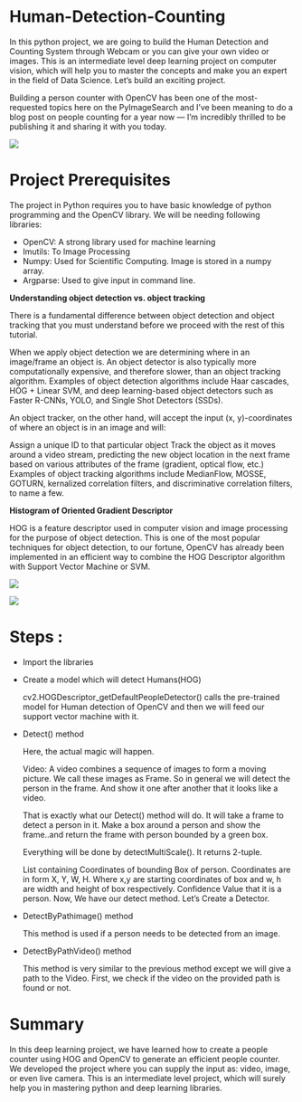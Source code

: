 # Human-Detection-Counting

In this python project, we are going to build the Human Detection and Counting System through Webcam or you can give your own video or images. This is an intermediate level deep learning project on computer vision, which will help you to master the concepts and make you an expert in the field of Data Science. Let’s build an exciting project.

Building a person counter with OpenCV has been one of the most-requested topics here on the PyImageSearch and I’ve been meaning to do a blog post on people counting for a year now — I’m incredibly thrilled to be publishing it and sharing it with you today.

![](https://d2h0cx97tjks2p.cloudfront.net/blogs/wp-content/uploads/sites/2/2020/07/human-counting-output.jpg)

# Project Prerequisites

The project in Python requires you to have basic knowledge of python programming and the OpenCV library. We will be needing following libraries:

* OpenCV: A strong library used for machine learning
* Imutils: To Image Processing
* Numpy: Used for Scientific Computing. Image is stored in a numpy array.
* Argparse: Used to give input in command line.

**Understanding object detection vs. object tracking**

There is a fundamental difference between object detection and object tracking that you must understand before we proceed with the rest of this tutorial.

When we apply object detection we are determining where in an image/frame an object is. An object detector is also typically more computationally expensive, and therefore slower, than an object tracking algorithm. Examples of object detection algorithms include Haar cascades, HOG + Linear SVM, and deep learning-based object detectors such as Faster R-CNNs, YOLO, and Single Shot Detectors (SSDs).

An object tracker, on the other hand, will accept the input (x, y)-coordinates of where an object is in an image and will:

Assign a unique ID to that particular object
Track the object as it moves around a video stream, predicting the new object location in the next frame based on various attributes of the frame (gradient, optical flow, etc.)
Examples of object tracking algorithms include MedianFlow, MOSSE, GOTURN, kernalized correlation filters, and discriminative correlation filters, to name a few.

**Histogram of Oriented Gradient Descriptor**

HOG is a feature descriptor used in computer vision and image processing for the purpose of object detection. This is one of the most popular techniques for object detection, to our fortune, OpenCV has already been implemented in an efficient way to combine the HOG Descriptor algorithm with Support Vector Machine or SVM.

![](https://www.researchgate.net/publication/315327257/figure/fig5/AS:668320193867782@1536351359258/Methodology-of-image-features-extraction-using-the-histogram-of-oriented-gradients-HOG.png)

![](https://learnopencv.com/wp-content/uploads/2016/12/hog-cell-gradients.png)

# Steps :

* Import the libraries
* Create a model which will detect Humans(HOG)

   cv2.HOGDescriptor_getDefaultPeopleDetector() calls the pre-trained model for Human detection of OpenCV and then we will feed our support vector machine with it.

* Detect() method

  Here, the actual magic will happen.

  Video: A video combines a sequence of images to form a moving picture. We call these images as Frame. So in general we will detect the person in the frame. And show it one after another that it looks like a video.

  That is exactly what our Detect() method will do.  It will take a frame to detect a person in it. Make a box around a person and show the frame..and return the frame with person bounded by a green box.

  Everything will be done by detectMultiScale(). It returns 2-tuple.

  List containing Coordinates of bounding Box of person.
  Coordinates are in form X, Y, W, H.
  Where x,y are starting coordinates of box and w, h are width and height of box respectively.
  Confidence Value that it is a person.
  Now, We have our detect method. Let’s Create a Detector.

* DetectByPathimage() method

  This method is used if a person needs to be detected from an image.

* DetectByPathVideo() method

  This method is very similar to the previous method except we will give a path to the Video. First, we check if the video on the provided path is found or not.
  

  
# Summary
  
 In this deep learning project, we have learned how to create a people counter using HOG and OpenCV to generate an efficient people counter. We developed the project where you can supply the input as: video, image, or even live camera. This is an intermediate level project, which will surely help you in mastering python and deep learning libraries.

